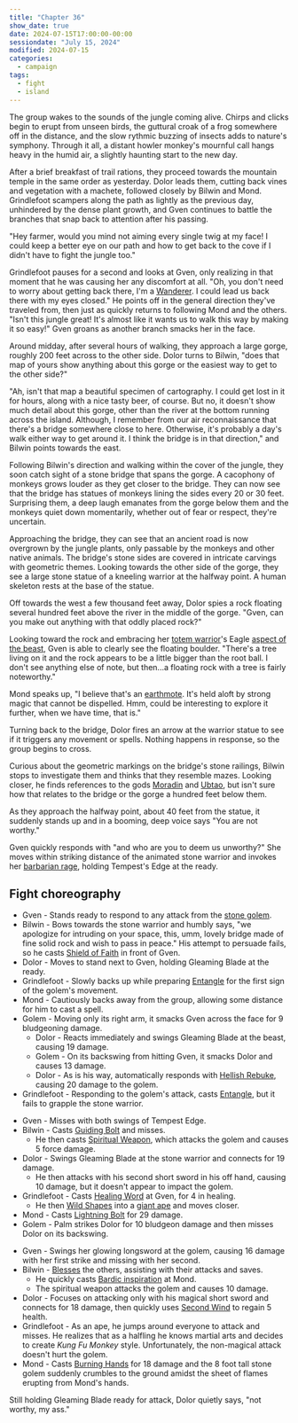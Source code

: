 ```yaml
---
title: "Chapter 36"
show_date: true
date: 2024-07-15T17:00:00-00:00
sessiondate: "July 15, 2024"
modified: 2024-07-15
categories:
  - campaign
tags:
  - fight
  - island
---
```


The group wakes to the sounds of the jungle coming alive. Chirps and clicks begin to erupt from
unseen birds, the guttural croak of a frog somewhere off in the distance, and the slow rythmic
buzzing of insects adds to nature's symphony. Through it all, a distant howler monkey's mournful
call hangs heavy in the humid air, a slightly haunting start to the new day.

After a brief breakfast of trail rations, they proceed towards the mountain temple in the same
order as yesterday. Dolor leads them, cutting back vines and vegetation with a machete, followed
closely by Bilwin and Mond. Grindlefoot scampers along the path as lightly as the previous day,
unhindered by the dense plant growth, and Gven continues to battle the branches that snap back
to attention after his passing.

"Hey farmer, would you mind not aiming every single twig at my face! I could keep a better eye
on our path and how to get back to the cove if I didn't have to fight the jungle too."

Grindlefoot pauses for a second and looks at Gven, only realizing in that moment that he was
causing her any discomfort at all. "Oh, you don't need to worry about getting back there, I'm
a [Wanderer](http://dnd5e.wikidot.com/background:outlander#toc2). I could lead us back there
with my eyes closed." He points off in the general direction they've traveled from, then just
as quickly returns to following Mond and the others. "Isn't this jungle great! It's almost like
it wants us to walk this way by making it so easy!" Gven groans as another branch smacks her
in the face.

Around midday, after several hours of walking, they approach a large gorge, roughly 200 feet
across to the other side. Dolor turns to Bilwin, "does that map of yours show anything about
this gorge or the easiest way to get to the other side?"

"Ah, isn't that map a beautiful specimen of cartography. I could get lost in it for hours, along
with a nice tasty beer, of course. But no, it doesn't show much detail about this gorge, other
than the river at the bottom running across the island. Although, I remember from our air
reconnaissance that there's a bridge somewhere close to here. Otherwise, it's probably a day's
walk either way to get around it. I think the bridge is in that direction," and Bilwin points
towards the east.

Following Bilwin's direction and walking within the cover of the jungle, they soon catch sight
of a stone bridge that spans the gorge. A cacophony of monkeys grows louder as they get closer
to the bridge. They can now see that the bridge has statues of monkeys lining the sides every
20 or 30 feet. Surprising them, a deep laugh emanates from the gorge below them and the
monkeys quiet down momentarily, whether out of fear or respect, they're uncertain.

Approaching the bridge, they can see that an ancient road is now overgrown by the jungle
plants, only passable by the monkeys and other native animals. The bridge's stone sides are
covered in intricate carvings with geometric themes. Looking towards the other side of the
gorge, they see a large stone statue of a kneeling warrior at the halfway point. A human
skeleton rests at the base of the statue.

Off towards the west a few thousand feet away, Dolor spies a rock floating several hundred
feet above the river in the middle of the gorge. "Gven, can you make out anything with that
oddly placed rock?"

Looking toward the rock and embracing her
[totem warrior](https://dnd5e.wikidot.com/barbarian:totem-warrior)'s Eagle
[aspect of the beast](https://dnd5e.wikidot.com/barbarian:totem-warrior#toc2),
Gven is able to clearly see the floating boulder. "There's a tree living on it and the rock
appears to be a little bigger than the root ball. I don't see anything else of note, but
then...a floating rock with a tree is fairly noteworthy."

Mond speaks up, "I believe that's an [earthmote](https://forgottenrealms.fandom.com/wiki/Earthmote).
It's held aloft by strong magic that cannot be dispelled. Hmm, could be interesting to explore
it further, when we have time, that is."

Turning back to the bridge, Dolor fires an arrow at the warrior statue to see if it triggers
any movement or spells. Nothing happens in response, so the group begins to cross.

Curious about the geometric markings on the bridge's stone railings, Bilwin stops to investigate
them and thinks that they resemble mazes. Looking closer, he finds references to the gods
[Moradin](https://forgottenrealms.fandom.com/wiki/Moradin) and
[Ubtao](https://forgottenrealms.fandom.com/wiki/Ubtao), but isn't sure how that relates
to the bridge or the gorge a hundred feet below them.

As they approach the halfway point, about 40 feet from the statue, it suddenly stands up and
in a booming, deep voice says "You are not worthy."

Gven quickly responds with "and who are you to deem us unworthy?" She moves within striking
distance of the animated stone warrior and invokes her
[barbarian rage](https://www.thegamer.com/dungeons-dragons-dnd-barbarian-rage-explained-guide/),
holding Tempest's Edge at the ready.

## Fight choreography

<!-- Initiative rolls:
  Bilwin - 17
  Dolor - 9
  Grindlefoot - 8
  Gven - 22
  Mond - 7
-->

<!-- Round 1 -->
* Gven - Stands ready to respond to any attack from the [stone golem](https://www.dndbeyond.com/monsters/17025-stone-golem).
* Bilwin - Bows towards the stone warrior and humbly says, "we apologize for intruding on your
  space, this, umm, lovely bridge made of fine solid rock and wish to pass in peace." His attempt
  to persuade fails, so he casts [Shield of Faith](https://www.dndbeyond.com/spells/2248-shield-of-faith)
  in front of Gven.
* Dolor - Moves to stand next to Gven, holding Gleaming Blade at the ready.
* Grindlefoot - Slowly backs up while preparing [Entangle](https://www.dndbeyond.com/spells/2085-entangle)
  for the first sign of the golem's movement.
* Mond - Cautiously backs away from the group, allowing some distance for him to cast a spell.
* Golem - Moving only its right arm, it smacks Gven across the face for 9 bludgeoning damage.
  * Dolor - Reacts immediately and swings Gleaming Blade at the beast, causing 19 damage.
  * Golem - On its backswing from hitting Gven, it smacks Dolor and causes 13 damage.
  * Dolor - As is his way, automatically responds with [Hellish Rebuke](https://www.dndbeyond.com/spells/hellish-rebuke),
    causing 20 damage to the golem.
* Grindlefoot - Responding to the golem's attack, casts [Entangle](https://www.dndbeyond.com/spells/2085-entangle),
  but it fails to grapple the stone warrior.

<!-- Round 2 -->
* Gven - Misses with both swings of Tempest Edge.
* Bilwin - Casts [Guiding Bolt](https://www.dndbeyond.com/spells/2133-guiding-bolt) and misses.
  * He then casts [Spiritual Weapon](https://www.dndbeyond.com/spells/2263-spiritual-weapon),
    which attacks the golem and causes 5 force damage.
* Dolor - Swings Gleaming Blade at the stone warrior and connects for 19 damage.
  * He then attacks with his second short sword in his off hand, causing 10 damage, but
    it doesn't appear to impact the golem.
* Grindlefoot - Casts [Healing Word](https://www.dndbeyond.com/spells/2140-healing-word) at Gven,
  for 4 in healing.
  * He then [Wild Shapes](https://www.dndbeyond.com/posts/635-druid-101-wild-shape-guide)
    into a [giant ape](https://www.dndbeyond.com/monsters/16873-giant-ape) and moves closer.
* Mond - Casts [Lightning Bolt](https://www.dndbeyond.com/spells/2167-lightning-bolt) for 29 damage.
* Golem - Palm strikes Dolor for 10 bludgeon damage and then misses Dolor on its backswing.

<!-- Round 3 -->
* Gven - Swings her glowing longsword at the golem, causing 16 damage with her first strike and
  missing with her second.
* Bilwin - [Blesses](https://www.dndbeyond.com/spells/2016-bless) the others, assisting with their
  attacks and saves.
  * He quickly casts [Bardic inspiration](https://www.dndbeyond.com/classes/1-bard#BardicInspiration-75) at Mond.
  * The spiritual weapon attacks the golem and causes 10 damage.
* Dolor - Focuses on attacking only with his magical short sword and connects for 18 damage, then
  quickly uses [Second Wind](https://www.dndbeyond.com/classes/10-fighter#SecondWind-192) to regain 5 health.
* Grindlefoot - As an ape, he jumps around everyone to attack and misses. He realizes that
  as a halfling he knows martial arts and decides to create _Kung Fu Monkey_ style. Unfortunately,
  the non-magical attack doesn't hurt the golem.
* Mond - Casts [Burning Hands](https://www.dndbeyond.com/spells/2021-burning-hands) for 18 damage
  and the 8 foot tall stone golem suddenly crumbles to the ground amidst the sheet of flames erupting
  from Mond's hands.

Still holding Gleaming Blade ready for attack, Dolor quietly says, "not worthy, my ass."



<!-- NOTES -->

<!-- em dash: — | Mac kebyoard shortcut = Option + Shift + Dash (-) -->
<!-- https://oatcookies.neocities.org/dndmoney to convert copper, silver, gold, and more into CP -->
<!-- Frequently used links:
  [Barbarian rage](https://www.thegamer.com/dungeons-dragons-dnd-barbarian-rage-explained-guide/)
  [Bardic inspiration](https://www.dndbeyond.com/classes/1-bard#BardicInspiration-75)
  [Chaos Bolt](https://www.dndbeyond.com/spells/14761-chaos-bolt)
  [Hanseath](https://forgottenrealms.fandom.com/wiki/Hanseath)
  [Hellish Rebuke](https://www.dndbeyond.com/spells/hellish-rebuke)
  [hurdy-gurdy](https://en.wikipedia.org/wiki/Hurdy-gurdy)
  [Mind Spike](http://dnd5e.wikidot.com/spell:mind-spike)
  [Shillelagh](https://www.dndbeyond.com/spells/2249-shillelagh)
  [Spiritual Weapon](https://www.dndbeyond.com/spells/2263-spiritual-weapon)
  [Wild Shape](https://www.dndbeyond.com/posts/635-druid-101-wild-shape-guide)
-->
<!--
  Lists of spells for the classes:
    - Bard spells: https://www.dndbeyond.com/spells/class/1-bard
    - Cleric spells: https://www.dndbeyond.com/spells/class/cleric 
    - Druid spells: https://www.dndbeyond.com/spells/class/druid
    - Sorcerer spells: https://www.dndbeyond.com/spells/class/sorcerer
  Monsters: https://www.dndbeyond.com/monsters
  Damage types: https://www.wargamer.com/dnd/damage-types
  Luck (Bilwin): http://dnd5e.wikidot.com/feat:lucky
-->
<!-- Directions on a boat:
  Port = left side
  Starboard = right side
  Bow = front
  Aft = back (inside the ship, on board)
  Stern = back (outside, offboard)
-->
